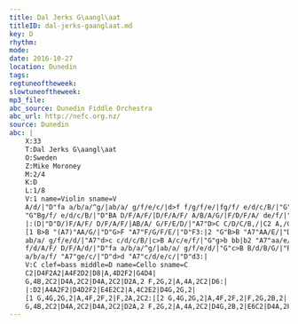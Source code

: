 ```yaml
---
title: Dal Jerks G\aangl\aat
titleID: dal-jerks-gaanglaat.md
key: D
rhythm: 
mode:
date: 2016-10-27
location: Dunedin
tags:
regtuneoftheweek:
slowtuneoftheweek:
mp3_file:
abc_source: Dunedin Fiddle Orchestra
abc_url: http://nefc.org.nz/
source: Dunedin
abc: |
    X:33
    T:Dal Jerks G\aangl\aat
    O:Sweden
    Z:Mike Moroney
    M:2/4
    K:D
    L:1/8
    V:1 name=Violin sname=V
    A/d/|"D"fa a/b/a/^g/|ab/a/ g/f/e/c/|d>f f/g/f/e/|fg/f/ e/d/c/B/|"G"B/d/B/G/ B/d/B/G/|
    "G"Bg/f/ e/d/c/B/|"D"BA D/F/A/F/|D/F/A/F/ A/B/A/G/|F/D/F/A/ de/f/|"A7"gg/e/ c/A/B/c/|"D"d3:|
    |:(D|"D"D/)F/A/F/ D/F/A/F/|AB/A/ G/F/E/D/|"A7"D>C C/D/C/B,/|C2 A,/C/E/F/|"G"G>B BB|
    [1 B>B "(A7)"AA/G/|"D"G>F "A7"F/G/F/E/|"D"F3:|2 "G"B>B "A7"AA/E/|"D"E>D "A7"D/E/D/C/|"D"D3|:A/d/||"D"fa a/b/a/^g/|
    ab/a/ g/f/e/d/|"A7"d>c c/d/c/B/|c>B A/c/e/f/|"G"g>b bb|b2 "A7"aa/e/|"D"gf f/g/f/e/|
    f/d/A/F/ D/F/A/d/|"D"fa a/b/a/^g/|ab/a/ g/f/e/d/|"G"c>B B/d/B/G/|"Em"B3 A/G/|"D"FA df|
    a/b/a/f/ "A7"ge/c/|"D"d>d "A7"c/d/e/c/|"D"d3:|
    V:C clef=bass middle=D name=Cello sname=C
    C2|D4F2A2|A4F2D2|D8|A,4D2F2|G4D4|
    G,4B,2C2|D4A,2C2|D4A,2C2|D2A,2 F,2G,2|A,4A,2C2|D6:|
    |:D2|A4A2F2|D4D2F2|E4E2C2|A,4C2E2|D4G,2G,2|
    [1 G,4G,2G,2|A,4F,2F,2|F,2A,2C2:|[2 G,4G,2G,2|A,4F,2F,2|F,2G,2B,2|:A,2|D4F2A2|A4F2D2|D8|A,4C2F2|G4D4|
    G,4B,2C2|D4A,2C2|D4A,2C2|D2A,2 F,2G,2|A,4A,2C2|D4G,2B,2|E6C2|D4A,2F,2|D,4A,2G,2|F,4G,2A,2|F,6:|
---
```

